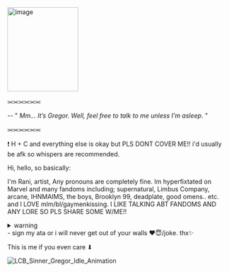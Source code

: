 <img width="160" height="190" alt="image" src="https://github.com/user-attachments/assets/fcf48f8d-4968-4d87-87e3-547538ddc9f3" />

⫘⫘⫘⫘⫘⫘

-- " *Mm… It’s Gregor. Well, feel free to talk to me unless I’m asleep*. "

⫘⫘⫘⫘⫘⫘



❗ H + C and everything else is okay but PLS DONT COVER ME!! i'd usually be afk so whispers are recommended.

Hi, hello, so basically:

I'm Rani, artist, Any pronouns are completely fine. Im hyperfixtated on Marvel and many fandoms including; supernatural, Limbus Company, arcane, IHNMAIMS, the boys, Brooklyn 99, deadplate, good omens.. etc. and I LOVE mlm/bl/gaymenkissing. I LIKE TALKING ABT FANDOMS AND ANY LORE SO PLS SHARE SOME W/ME!! <details>
  <summary>warning</summary>

  ```
i will ship any male characters i see so beware😈 (NO PROSHIPS)
i have bad mental health and will prolly be rude or werid.
  ```
</details>
- sign my ata or i will never get out of your walls ❤😇/joke. thx✨
 
This is me if you even care ⬇

![LCB_Sinner_Gregor_Idle_Animation](https://github.com/user-attachments/assets/ef8116cb-79be-4814-86e3-511c1a33466b)

<!---
RANEESTARX/RANEESTARX is a ✨ special ✨ repository because its `README.md` (this file) appears on your GitHub profile.
You can click the Preview link to take a look at your changes.
--->
